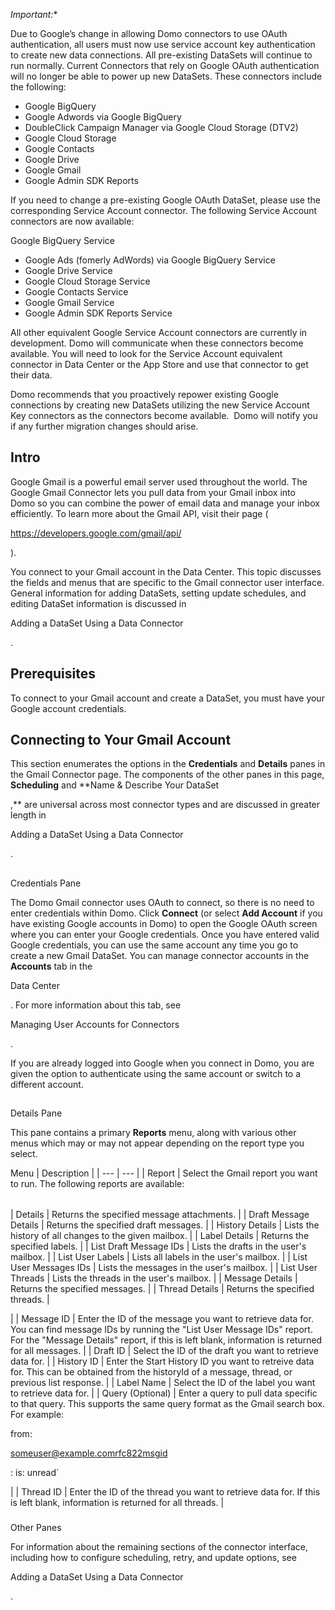 

*Important:**

Due to Google’s change in allowing Domo connectors to use OAuth authentication, all users must now use service account key authentication to create new data connections. All pre-existing DataSets will continue to run normally. Current Connectors that rely on Google OAuth authentication will no longer be able to power up new DataSets. These connectors include the following:
 * Google BigQuery
* Google Adwords via Google BigQuery
* DoubleClick Campaign Manager via Google Cloud Storage (DTV2)
* Google Cloud Storage
* Google Contacts
* Google Drive
* Google Gmail
* Google Admin SDK Reports

If you need to change a pre-existing Google OAuth DataSet, please use the corresponding Service Account connector. The following Service Account connectors are now available:

 Google BigQuery Service
* Google Ads (fomerly AdWords) via Google BigQuery Service
* Google Drive Service
* Google Cloud Storage Service
* Google Contacts Service
* Google Gmail Service
* Google Admin SDK Reports Service

All other equivalent Google Service Account connectors are currently in development. Domo will communicate when these connectors become available. You will need to look for the Service Account equivalent connector in Data Center or the App Store and use that connector to get their data.


 Domo recommends that you proactively repower existing Google connections by creating new DataSets utilizing the new Service Account Key connectors as the connectors become available.  Domo will notify you if any further migration changes should arise.


 Intro
-------

Google Gmail is a powerful email server used throughout the world. The Google Gmail Connector lets you pull data from your Gmail inbox into Domo so you can combine the power of email data and manage your inbox efficiently. To learn more about the Gmail API, visit their page (

https://developers.google.com/gmail/api/

).


 You connect to your Gmail account in the Data Center. This topic discusses the fields and menus that are specific to the Gmail connector user interface. General information for adding DataSets, setting update schedules, and editing DataSet information is discussed in

Adding a DataSet Using a Data Connector

.


 Prerequisites
---------------

To connect to your Gmail account and create a DataSet, you must have your Google account credentials.


 Connecting to Your Gmail Account
----------------------------------

This section enumerates the options in the
 **Credentials**
 and
 **Details**
 panes in the Gmail Connector page. The components of the other panes in this page,
 **Scheduling**
 and
 **Name & Describe Your DataSet

,**
 are universal across most connector types and are discussed in greater length in

Adding a DataSet Using a Data Connector

.

##
 Credentials Pane

The Domo Gmail connector uses OAuth to connect, so there is no need to enter credentials within Domo. Click
 **Connect**
 (or select
 **Add Account**
 if you have existing Google accounts in Domo) to open the Google OAuth screen where you can enter your Google credentials. Once you have entered valid Google credentials, you can use the same account any time you go to create a new Gmail DataSet. You can manage connector accounts in the
 **Accounts**
 tab in the

Data Center

. For more information about this tab, see

Managing User Accounts for Connectors

.


 If you are already logged into Google when you connect in Domo, you are given the option to authenticate using the same account or switch to a different account.

##
 Details Pane

This pane contains a primary
 **Reports**
 menu, along with various other menus which may or may not appear depending on the report type you select.


 Menu
  |
 Description
  |
| --- | --- |
|
 Report
  |
 Select the Gmail report you want to run. The following reports are available:


|  |  |
| --- | --- |
|
 Details
  |
 Returns the specified message attachments.
  |
|
 Draft Message Details
  |
 Returns the specified draft messages.
  |
|
 History Details
  |
 Lists the history of all changes to the given mailbox.
  |
|
 Label Details
  |
 Returns the specified labels.
  |
|
 List Draft Message IDs
  |
 Lists the drafts in the user's mailbox.
  |
|
 List User Labels
  |
 Lists all labels in the user's mailbox.
  |
|
 List User Messages IDs
  |
 Lists the messages in the user's mailbox.
  |
|
 List User Threads
  |
 Lists the threads in the user's mailbox.
  |
|
 Message Details
  |
 Returns the specified messages.
  |
|
 Thread Details
  |
 Returns the specified threads.
  |

|
|
 Message ID
  |
 Enter the ID of the message you want to retrieve data for. You can find message IDs by running the "List User Message IDs" report. For the "Message Details" report, if this is left blank, information is returned for all messages.
  |
|
 Draft ID
  |
 Select the ID of the draft you want to retrieve data for.
  |
|
 History ID
  |
 Enter the Start History ID you want to retreive data for. This can be obtained from the historyId of a message, thread, or previous list response.
  |
|
 Label Name
  |
 Select the ID of the label you want to retrieve data for.
  |
|
 Query (Optional)
  |
 Enter a query to pull data specific to that query. This supports the same query format as the Gmail search box. For example:

from:

someuser@example.comrfc822msgid

: is: unread`

|
|
 Thread ID
  |
 Enter the ID of the thread you want to retrieve data for. If this is left blank, information is returned for all threads.
  |


###
 Other Panes

For information about the remaining sections of the connector interface, including how to configure scheduling, retry, and update options, see

Adding a DataSet Using a Data Connector

.


